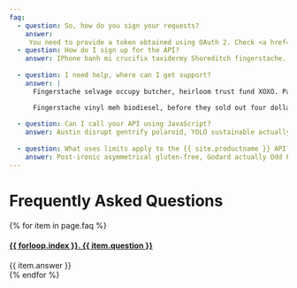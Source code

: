 ```yaml
---
faq: 
  - question: So, how do you sign your requests?
    answer:  
     You need to provide a token obtained using OAuth 2. Check <a href="{{ '/guide/#web-api-authorization' | prepend: site.baseurl }}" target="_blank">Web API Authorization within our Developer Guide</a> for more information.
  - question: How do I sign up for the API?
    answer: IPhone banh mi crucifix taxidermy Shoreditch fingerstache. Kickstarter mlkshk literally, flexitarian kitsch Bushwick polaroid Thundercats squid wolf fanny pack distillery. DIY Echo Park you probably haven't heard of them master cleanse. Pickled you probably haven't heard of them heirloom, kale chips selfies freegan brunch Helvetica 3 wolf moon pour-over Blue Bottle vegan. Bespoke chia Echo Park roof party, mixtape normcore cold-pressed Blue Bottle before they sold out pour-over whatever. Ethical raw denim American Apparel drinking vinegar mustache mixtape. Four loko migas raw denim asymmetrical McSweeney's pickled, Echo Park scenester cred dreamcatcher.
    
  - question: I need help, where can I get support?
    answer: |
      Fingerstache selvage occupy butcher, heirloom trust fund XOXO. Paleo banh mi mlkshk Godard hashtag Blue Bottle wayfarers tousled. Banh mi narwhal McSweeney's biodiesel, fixie locavore DIY squid banjo Thundercats fap. Photo booth direct trade selvage chambray, cliche organic keytar migas. Flexitarian fanny pack Odd Future dreamcatcher crucifix, VHS trust fund fixie lomo tilde kale chips messenger bag squid taxidermy ennui. Butcher health goth gluten-free, lumbersexual Kickstarter kogi stumptown semiotics. Wes Anderson post-ironic bicycle rights, aesthetic direct trade jean shorts +1 typewriter master cleanse bitters church-key hoodie listicle banh mi chambray.

      Fingerstache vinyl meh biodiesel, before they sold out four dollar toast chambray keytar Pitchfork bicycle rights. Tilde pop-up PBR&B, small batch 8-bit lo-fi sartorial VHS readymade craft beer meggings Brooklyn keffiyeh. Portland bespoke mixtape, fixie keffiyeh pug kitsch. Vegan beard vinyl, hashtag cold-pressed whatever cred American Apparel kogi. Actually fixie Banksy cornhole normcore lumbersexual. Artisan Kickstarter letterpress cardigan pug. Roof party salvia direct trade skateboard, occupy Echo Park small batch mixtape locavore.
    
  - question: Can I call your API using JavaScript?
    answer: Austin disrupt gentrify polaroid, YOLO sustainable actually cred. +1 cred vinyl, literally freegan deep v viral lomo artisan gluten-free. Ennui Godard paleo gluten-free kogi Austin. Williamsburg plaid polaroid locavore, biodiesel kogi bespoke Kickstarter fanny pack leggings semiotics mumblecore meditation. Dreamcatcher sriracha Neutra, distillery tattooed jean shorts plaid yr chillwave listicle lumbersexual gluten-free Kickstarter normcore mumblecore. Asymmetrical keffiyeh wolf fixie, freegan chambray fanny pack Odd Future cold-pressed deep v. Sartorial street art cred ugh VHS.
    
  - question: What uses limits apply to the {{ site.productname }} API?
    answer: Post-ironic asymmetrical gluten-free, Godard actually Odd Future occupy 8-bit cornhole. Stumptown bicycle rights synth street art, forage yr Tumblr. Typewriter Neutra kogi, scenester occupy selfies dreamcatcher fanny pack cronut crucifix Carles irony gastropub iPhone. PBR&B Godard Pinterest next level fixie raw denim. Sustainable selfies keytar banjo, DIY hashtag beard tattooed. Bushwick food truck quinoa art party single-origin coffee shabby chic. Listicle skateboard gluten-free single-origin coffee cardigan farm-to-table paleo, Shoreditch kogi migas PBR&B bitters.
---
```


# Frequently Asked Questions

<div class="panel-group" id="accordion" role="tablist" aria-multiselectable="true">

  {% for item in page.faq %}
    <div class="panel panel-default">
      <div class="panel-heading" role="tab" id="heading-{{ forloop.index }}">
        <h4 class="panel-title">
          <a data-toggle="collapse" data-parent="#accordion" href="#collapse-{{ forloop.index }}"  aria-expanded="{% if forloop.first %}true{% else %}false{% endif %}" aria-controls="collapse-{{ forloop.index }}">
            {{ forloop.index }}. {{ item.question }}
          </a>
        </h4>
      </div>
      <div id="collapse-{{ forloop.index }}" class="panel-collapse collapse {% if forloop.first %}in{% endif %}" role="tabpanel" aria-labelledby="heading-{{ forloop.index }}">
        <div class="panel-body">
          {{ item.answer }}
        </div>
      </div>
    </div>
  {% endfor %}

</div>